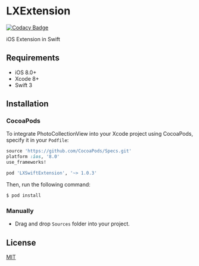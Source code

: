 # LXExtension

[![Codacy Badge](https://api.codacy.com/project/badge/Grade/c2d011634a8243b8854993082aef72c7)](https://www.codacy.com/app/noblakit01/LXExtension?utm_source=github.com&utm_medium=referral&utm_content=noblakit01/LXExtension&utm_campaign=badger)

iOS Extension in Swift

## Requirements

* iOS 8.0+
* Xcode 8+
* Swift 3

## Installation

### CocoaPods

To integrate PhotoCollectionView into your Xcode project using CocoaPods, specify it in your `Podfile`:

```ruby
source 'https://github.com/CocoaPods/Specs.git'
platform :ios, '8.0'
use_frameworks!

pod 'LXSwiftExtension', '~> 1.0.3'
```

Then, run the following command:

```bash
$ pod install
```

### Manually
- Drag and drop `Sources` folder into your project.

## License
[MIT](http://thi.mit-license.org/)
